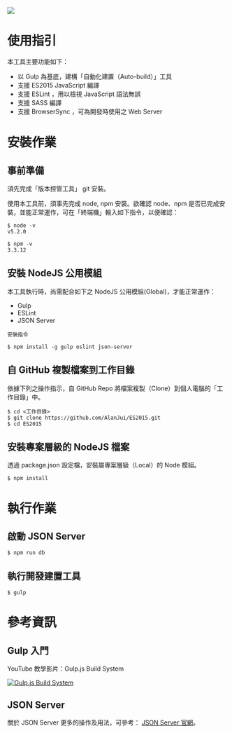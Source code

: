 ![](https://dl.dropboxusercontent.com/u/45512449/ES2015.jpg)

使用指引
=======

本工具主要功能如下：
 * 以 Gulp 為基底，建構「自動化建置（Auto-build）」工具
 * 支援 ES2015 JavaScript 編譯
 * 支援 ESLint ，用以檢視 JavaScript 語法無誤
 * 支援 SASS 編譯
 * 支援 BrowserSync ，可為開發時使用之 Web Server

# 安裝作業

## 事前準備

須先完成「版本控管工具」 git 安裝。 

使用本工具前，須事先完成 node, npm 安裝。欲確認 node、npm 是否已完成安裝，並能正常運作，可在「終端機」輸入如下指令，以便確認：
 
    $ node -v
    v5.2.0

    $ npm -v
    3.3.12

## 安裝 NodeJS 公用模組

本工具執行時，尚需配合如下之 NodeJS 公用模組(Global)，才能正常運作：

 * Gulp
 * ESLint
 * JSON Server

`安裝指令`

    $ npm install -g gulp eslint json-server

## 自 GitHub 複製檔案到工作目錄

依據下列之操作指示，自 GitHub Repo 將檔案複製（Clone）到個人電腦的「工作目錄」中。

    $ cd <工作目錄>
    $ git clone https://github.com/AlanJui/ES2015.git
    $ cd ES2015

## 安裝專案層級的 NodeJS 檔案

透過 package.json 設定檔，安裝屬專案層級（Local）的 Node 模組。

    $ npm install

# 執行作業

## 啟動 JSON Server

    $ npm run db

## 執行開發建置工具

    $ gulp


# 參考資訊

## Gulp 入門

YouTube 教學影片：Gulp.js Build System

[![Gulp.js Build System](https://i.ytimg.com/vi/LmdT2zhFmn4/default.jpg)](https://www.youtube.com/watch?v=LmdT2zhFmn4&list=PLv1YUP7gO_viROuRcGsDCNM-FUVgMYb_G)

## JSON Server

關於 JSON Server 更多的操作及用法，可參考：
[JSON Server 官網](https://github.com/typicode/json-server)。

























